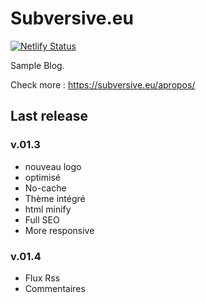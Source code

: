 # Subversive.eu

[![Netlify Status](https://api.netlify.com/api/v1/badges/d1079fea-189b-44b6-a191-d6e886f0f0ca/deploy-status)](https://app.netlify.com/sites/goofy-tesla-61455c/deploys)

Sample Blog.

Check more :   <https://subversive.eu/apropos/>

## Last release

### v.01.3

- nouveau logo
- <head> optimisé
- No-cache
- Thème intégré
- html minify
- Full SEO
- More responsive

### v.01.4

- Flux Rss
- Commentaires
